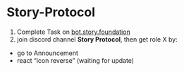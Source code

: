# Story-Protocol

1. Complete Task on [bot.story.foundation](https://bot.story.foundation/)
2. join discord channel **Story Protocol**, then get role X by: 
  - go to Announcement 
  - react “icon reverse”
(waiting for update)
